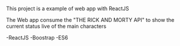 This project is a example of web app with ReactJS

The Web app consume the "THE RICK AND MORTY API" to show the current status live of the main characters

-ReactJS
-Boostrap
-ES6